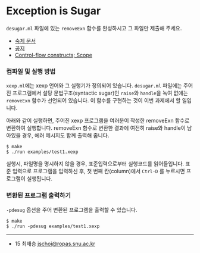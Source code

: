 Exception is Sugar
========
`desugar.ml` 파일에 있는 `removeExn` 함수를 완성하시고 그 파일만 제출해 주세요.

* [숙제 문서](http://ropas.snu.ac.kr/~kwang/4190.310/15/hw7.pdf)
* [공지](https://ropas.snu.ac.kr/phpbb/viewtopic.php?t=5175&sid=c727509cfbdaa56c78773f36d08a0570)
* [Control-flow constructs; Scope](http://www.seas.harvard.edu/courses/cs152/2010sp/lectures/lec12.pdf)

### 컴파일 및 실행 방법
`xexp.ml`에는 xexp 언어와 그 실행기가 정의되어 있습니다. `desugar.ml` 파일에는
주어진 프로그램에서 설탕 문법구조(syntactic sugar)인 `raise`와 `handle`을 녹여
없애는 `removeExn` 함수가 선언되어 있습니다. 이 함수를 구현하는 것이 이번
과제에서 할 일입니다.

아래와 같이 실행하면, 주어진 xexp 프로그램을 여러분이 작성한 removeExn 함수로
변환하여 실행합니다. removeExn 함수로 변환한 결과에 여전히 raise와 handle이
남아있을 경우, 에러 메시지도 함께 출력해 줍니다.

    $ make
    $ ./run examples/test1.xexp

실행시, 파일명을 명시하지 않을 경우, 표준입력으로부터 실행코드를 읽어들입니다.
표준 입력으로 프로그램을 입력하신 후, 첫 번째 칸(column)에서 `Ctrl-D` 를 누르시면
프로그램이 실행됩니다.

### 변환된 프로그램 출력하기
`-pdesug` 옵션을 주어 변환된 프로그램을 출력할 수 있습니다.

    $ make
    $ ./run -pdesug examples/test1.xexp

--------

* 15 최재승 <jschoi@ropas.snu.ac.kr>
